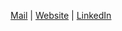 
<p align="center">
  <a href="mailto:aler9.dev@gmail.com">Mail</a> | <a href="https://alessandroros.com">Website</a> | <a href="https://www.linkedin.com/in/alessandro-ros-73092620a/">LinkedIn</a>
</p>
